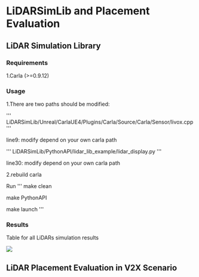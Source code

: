 # LiDARSimLib and Placement Evaluation

## LiDAR Simulation Library

### Requirements
1.Carla (>=0.9.12)

### Usage
1.There are two paths should be modified:

'''
LiDARSimLib/Unreal/CarlaUE4/Plugins/Carla/Source/Carla/Sensor/livox.cpp
'''

line9: modify depend on your own carla path

'''
LiDARSimLib/PythonAPI/lidar_lib_example/lidar_display.py
'''

line30: modify depend on your own carla path

2.rebuild carla

Run
'''
make clean

make PythonAPI

make launch
'''

### Results
Table for all LiDARs simulation results

![](pic/abc.png)

## LiDAR Placement Evaluation in V2X Scenario
